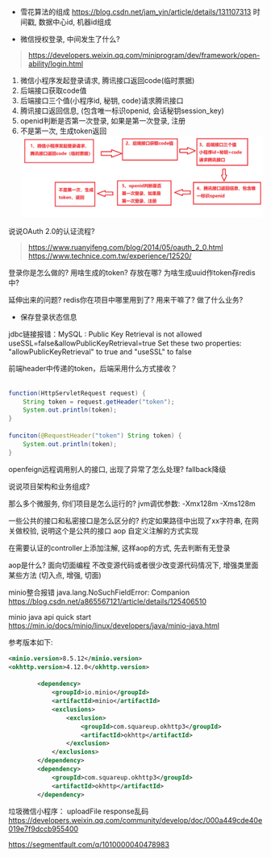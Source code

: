 
- 雪花算法的组成
https://blog.csdn.net/jam_yin/article/details/131107313
时间戳, 数据中心id, 机器id组成

- 微信授权登录, 中间发生了什么?
> https://developers.weixin.qq.com/miniprogram/dev/framework/open-ability/login.html
  1. 微信小程序发起登录请求, 腾讯接口返回code(临时票据)
  2. 后端接口获取code值
  3. 后端接口三个值(小程序id, 秘钥, code)请求腾讯接口
  4. 腾讯接口返回信息, (包含唯一标识openid, 会话秘钥session_key)
  5. openid判断是否第一次登录, 如果是第一次登录, 注册
  6. 不是第一次, 生成token返回
![img.png](images/1.png)

说说OAuth 2.0的认证流程?
> https://www.ruanyifeng.com/blog/2014/05/oauth_2_0.html
> https://www.technice.com.tw/experience/12520/

登录你是怎么做的? 用啥生成的token? 存放在哪? 为啥生成uuid作token存redis中?

延伸出来的问题? redis你在项目中哪里用到了? 用来干嘛了? 做了什么业务? 
  - 保存登录状态信息

jdbc链接报错：MySQL : Public Key Retrieval is not allowed
useSSL=false&allowPublicKeyRetrieval=true
Set these two properties: "allowPublicKeyRetrieval" to true and "useSSL" to false

前端header中传递的token，后端采用什么方式接收？
```java

function(HttpServletRequest request) {
    String token = request.getHeader("token");
    System.out.println(token);
}

funciton(@RequestHeader("token") String token) {
    System.out.println(token);
}
```

openfeign远程调用别人的接口, 出现了异常了怎么处理?
fallback降级

说说项目架构和业务组成?

那么多个微服务, 你们项目是怎么运行的? 
jvm调优参数:
-Xmx128m -Xms128m

一些公共的接口和私密接口是怎么区分的?
约定如果路径中出现了xx字符串, 在网关做校验, 说明这个是公共的接口
aop 自定义注解的方式实现

在需要认证的controller上添加注解, 这样aop的方式, 先去判断有无登录

aop是什么?
面向切面编程
不改变源代码或者很少改变源代码情况下, 增强类里面某些方法
(切入点, 增强, 切面)

minio整合报错
java.lang.NoSuchFieldError: Companion
https://blog.csdn.net/a865567121/article/details/125406510

minio java api quick start
https://min.io/docs/minio/linux/developers/java/minio-java.html

参考版本如下: 
```xml
<minio.version>8.5.12</minio.version>
<okhttp.version>4.12.0</okhttp.version>

        <dependency>
            <groupId>io.minio</groupId>
            <artifactId>minio</artifactId>
            <exclusions>
                <exclusion>
                    <groupId>com.squareup.okhttp3</groupId>
                    <artifactId>okhttp</artifactId>
                </exclusion>
            </exclusions>
        </dependency>
        <dependency>
            <groupId>com.squareup.okhttp3</groupId>
            <artifactId>okhttp</artifactId>
        </dependency>
```


垃圾微信小程序：
uploadFile response乱码
https://developers.weixin.qq.com/community/develop/doc/000a449cde40e019e7f9dccb955400

https://segmentfault.com/q/1010000040478983